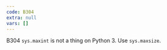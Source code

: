 ```yaml
---
code: B304
extra: null
vars: []
---
```


B304 `sys.maxint` is not a thing on Python 3. Use `sys.maxsize`.